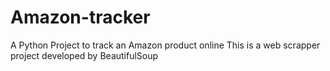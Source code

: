 # Amazon-tracker
A Python Project to track an Amazon product online
This is a web scrapper project developed by BeautifulSoup

